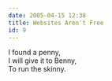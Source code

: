 ```yaml
---
date: 2005-04-15 12:38
title: Websites Aren't Free
id: 9
---
```

I found a penny,<br>
I will give it to Benny,<br>
To run the skinny.
